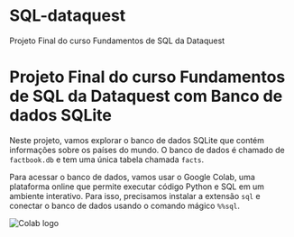 # SQL-dataquest
Projeto Final do curso Fundamentos de SQL da Dataquest
# Projeto Final do curso Fundamentos de SQL da Dataquest com Banco de dados SQLite

Neste projeto, vamos explorar o banco de dados SQLite que contém informações sobre os países do mundo. O banco de dados é chamado de `factbook.db` e tem uma única tabela chamada `facts`.

Para acessar o banco de dados, vamos usar o Google Colab, uma plataforma online que permite executar código Python e SQL em um ambiente interativo. Para isso, precisamos instalar a extensão `sql` e conectar o banco de dados usando o comando mágico `%%sql`.

![Colab logo](https://colab.research.google.com/drive/1Gtvv3hjCNGQP8xZcV4zYoW703pbm1j-z?usp=sharing)
